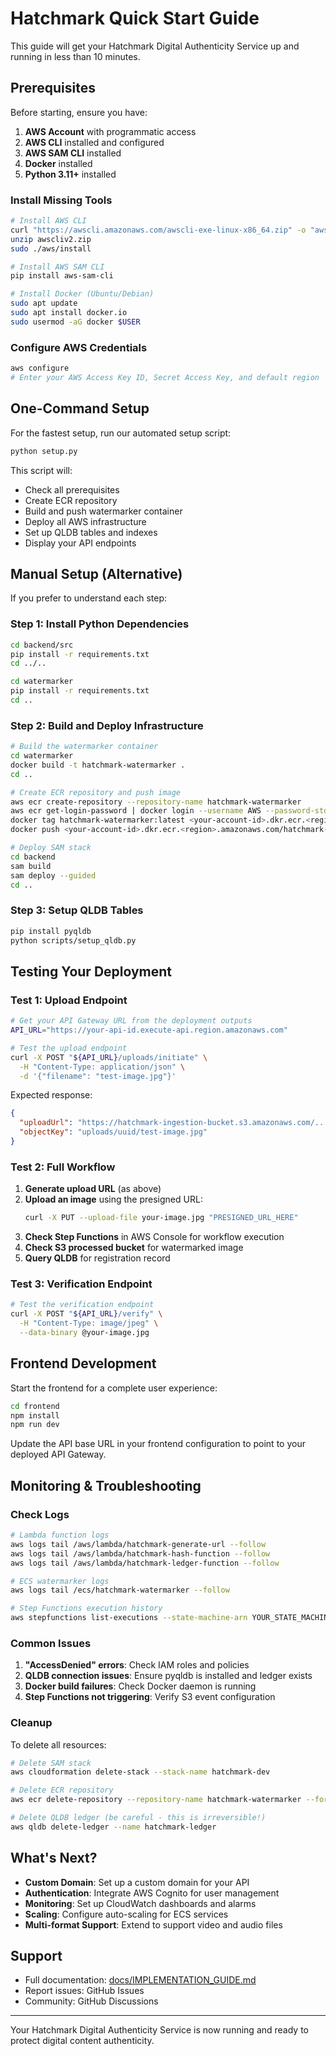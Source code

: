 # Hatchmark Quick Start Guide

This guide will get your Hatchmark Digital Authenticity Service up and running in less than 10 minutes.

## Prerequisites

Before starting, ensure you have:

1. **AWS Account** with programmatic access
2. **AWS CLI** installed and configured
3. **AWS SAM CLI** installed
4. **Docker** installed
5. **Python 3.11+** installed

### Install Missing Tools

```bash
# Install AWS CLI
curl "https://awscli.amazonaws.com/awscli-exe-linux-x86_64.zip" -o "awscliv2.zip"
unzip awscliv2.zip
sudo ./aws/install

# Install AWS SAM CLI
pip install aws-sam-cli

# Install Docker (Ubuntu/Debian)
sudo apt update
sudo apt install docker.io
sudo usermod -aG docker $USER
```

### Configure AWS Credentials

```bash
aws configure
# Enter your AWS Access Key ID, Secret Access Key, and default region
```

## One-Command Setup

For the fastest setup, run our automated setup script:

```bash
python setup.py
```

This script will:
- Check all prerequisites
- Create ECR repository
- Build and push watermarker container
- Deploy all AWS infrastructure
- Set up QLDB tables and indexes
- Display your API endpoints

## Manual Setup (Alternative)

If you prefer to understand each step:

### Step 1: Install Python Dependencies

```bash
cd backend/src
pip install -r requirements.txt
cd ../..

cd watermarker
pip install -r requirements.txt
cd ..
```

### Step 2: Build and Deploy Infrastructure

```bash
# Build the watermarker container
cd watermarker
docker build -t hatchmark-watermarker .
cd ..

# Create ECR repository and push image
aws ecr create-repository --repository-name hatchmark-watermarker
aws ecr get-login-password | docker login --username AWS --password-stdin <your-account-id>.dkr.ecr.<region>.amazonaws.com
docker tag hatchmark-watermarker:latest <your-account-id>.dkr.ecr.<region>.amazonaws.com/hatchmark-watermarker:latest
docker push <your-account-id>.dkr.ecr.<region>.amazonaws.com/hatchmark-watermarker:latest

# Deploy SAM stack
cd backend
sam build
sam deploy --guided
cd ..
```

### Step 3: Setup QLDB Tables

```bash
pip install pyqldb
python scripts/setup_qldb.py
```

## Testing Your Deployment

### Test 1: Upload Endpoint

```bash
# Get your API Gateway URL from the deployment outputs
API_URL="https://your-api-id.execute-api.region.amazonaws.com"

# Test the upload endpoint
curl -X POST "${API_URL}/uploads/initiate" \
  -H "Content-Type: application/json" \
  -d '{"filename": "test-image.jpg"}'
```

Expected response:
```json
{
  "uploadUrl": "https://hatchmark-ingestion-bucket.s3.amazonaws.com/...",
  "objectKey": "uploads/uuid/test-image.jpg"
}
```

### Test 2: Full Workflow

1. **Generate upload URL** (as above)
2. **Upload an image** using the presigned URL:
   ```bash
   curl -X PUT --upload-file your-image.jpg "PRESIGNED_URL_HERE"
   ```
3. **Check Step Functions** in AWS Console for workflow execution
4. **Check S3 processed bucket** for watermarked image
5. **Query QLDB** for registration record

### Test 3: Verification Endpoint

```bash
# Test the verification endpoint
curl -X POST "${API_URL}/verify" \
  -H "Content-Type: image/jpeg" \
  --data-binary @your-image.jpg
```

## Frontend Development

Start the frontend for a complete user experience:

```bash
cd frontend
npm install
npm run dev
```

Update the API base URL in your frontend configuration to point to your deployed API Gateway.

## Monitoring & Troubleshooting

### Check Logs

```bash
# Lambda function logs
aws logs tail /aws/lambda/hatchmark-generate-url --follow
aws logs tail /aws/lambda/hatchmark-hash-function --follow
aws logs tail /aws/lambda/hatchmark-ledger-function --follow

# ECS watermarker logs
aws logs tail /ecs/hatchmark-watermarker --follow

# Step Functions execution history
aws stepfunctions list-executions --state-machine-arn YOUR_STATE_MACHINE_ARN
```

### Common Issues

1. **"AccessDenied" errors**: Check IAM roles and policies
2. **QLDB connection issues**: Ensure pyqldb is installed and ledger exists
3. **Docker build failures**: Check Docker daemon is running
4. **Step Functions not triggering**: Verify S3 event configuration

### Cleanup

To delete all resources:

```bash
# Delete SAM stack
aws cloudformation delete-stack --stack-name hatchmark-dev

# Delete ECR repository
aws ecr delete-repository --repository-name hatchmark-watermarker --force

# Delete QLDB ledger (be careful - this is irreversible!)
aws qldb delete-ledger --name hatchmark-ledger
```

## What's Next?

- **Custom Domain**: Set up a custom domain for your API
- **Authentication**: Integrate AWS Cognito for user management
- **Monitoring**: Set up CloudWatch dashboards and alarms
- **Scaling**: Configure auto-scaling for ECS services
- **Multi-format Support**: Extend to support video and audio files

## Support

- Full documentation: [docs/IMPLEMENTATION_GUIDE.md](docs/IMPLEMENTATION_GUIDE.md)
- Report issues: GitHub Issues
- Community: GitHub Discussions

---

Your Hatchmark Digital Authenticity Service is now running and ready to protect digital content authenticity.
